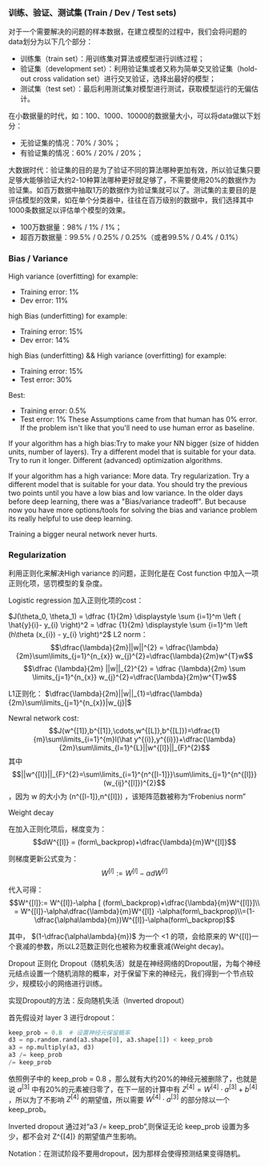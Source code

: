 ### 训练、验证、测试集 (Train / Dev / Test sets)
对于一个需要解决的问题的样本数据，在建立模型的过程中，我们会将问题的data划分为以下几个部分：
* 训练集（train set）：用训练集对算法或模型进行训练过程；
* 验证集（development set）：利用验证集或者又称为简单交叉验证集（hold-out cross validation set）进行交叉验证，选择出最好的模型；
* 测试集（test set）：最后利用测试集对模型进行测试，获取模型运行的无偏估计。

在小数据量的时代，如：100、1000、10000的数据量大小，可以将data做以下划分：
* 无验证集的情况：70% / 30%；
* 有验证集的情况：60% / 20% / 20%；

大数据时代：验证集的目的是为了验证不同的算法哪种更加有效，所以验证集只要足够大能够验证大约2-10种算法哪种更好就足够了，不需要使用20%的数据作为验证集。如百万数据中抽取1万的数据作为验证集就可以了。测试集的主要目的是评估模型的效果，如在单个分类器中，往往在百万级别的数据中，我们选择其中1000条数据足以评估单个模型的效果。
* 100万数据量：98% / 1% / 1%；
* 超百万数据量：99.5% / 0.25% / 0.25%（或者99.5% / 0.4% / 0.1%）

### Bias / Variance 
High variance (overfitting) for example:
* Training error: 1%
* Dev error: 11%

high Bias (underfitting) for example:
* Training error: 15%
* Dev error: 14% 

high Bias (underfitting) && High variance (overfitting) for example:
* Training error: 15%
* Test error: 30%

Best:
* Training error: 0.5%
* Test error: 1%
These Assumptions came from that human has 0% error. If the problem isn't like that you'll need to use human error as baseline.




If your algorithm has a high bias:Try to make your NN bigger (size of hidden units, number of layers). Try a different model that is suitable for your data. Try to run it longer. Different (advanced) optimization algorithms.

If your algorithm has a high variance:
More data. Try regularization. Try a different model that is suitable for your data. You should try the previous two points until you have a low bias and low variance. In the older days before deep learning, there was a "Bias/variance tradeoff". But because now you have more options/tools for solving the bias and variance problem its really helpful to use deep learning. 

Training a bigger neural network never hurts. 

### Regularization
利用正则化来解决High variance 的问题，正则化是在 Cost function 中加入一项正则化项，惩罚模型的复杂度。

Logistic regression 加入正则化项的cost：

$J(\theta_0, \theta_1) = \dfrac {1}{2m} \displaystyle \sum {i=1}^m \left ( \hat{y}{i}- y_{i} \right)^2 = \dfrac {1}{2m} \displaystyle \sum {i=1}^m \left (h\theta (x_{i}) - y_{i} \right)^2$
L2 norm：
$$\dfrac{\lambda}{2m}||w||^{2} = \dfrac{\lambda}{2m}\sum\limits_{j=1}^{n_{x}} w_{j}^{2}=\dfrac{\lambda}{2m}w^{T}w$$
$$\dfrac {\lambda}{2m} ||w||_{2}^{2} = \dfrac {\lambda}{2m} \sum \limits_{j=1}^{n_{x}} w_{j}^{2}=\dfrac{\lambda}{2m}w^{T}w$$

L1正则化： $\dfrac{\lambda}{2m}||w||_{1}=\dfrac{\lambda}{2m}\sum\limits_{j=1}^{n_{x}}|w_{j}|$

Newral network cost: 
$$J(w^{[1]},b^{[1]},\cdots,w^{[L]},b^{[L]})=\dfrac{1}{m}\sum\limits_{i=1}^{m}l(\hat y^{(i)},y^{(i)})+\dfrac{\lambda}{2m}\sum\limits_{l=1}^{L}||w^{[l]}||_{F}^{2}$$ 
其中 $$||w^{[l]}||_{F}^{2}=\sum\limits_{i=1}^{n^{[l-1]}}\sum\limits_{j=1}^{n^{[l]}}(w_{ij}^{[l]})^{2}$$ ，因为 w 的大小为 (n^{[l-1]},n^{[l]}) ，该矩阵范数被称为“Frobenius norm”

Weight decay

在加入正则化项后，梯度变为：
$$dW^{[l]} = (form\_backprop)+\dfrac{\lambda}{m}W^{[l]}$$

则梯度更新公式变为：
$$W^{[l]}:= W^{[l]}-\alpha dW^{[l]}$$

代入可得：
$$W^{[l]}:= W^{[l]}-\alpha [ (form\_backprop)+\dfrac{\lambda}{m}W^{[l]}]\\ = W^{[l]}-\alpha\dfrac{\lambda}{m}W^{[l]} -\alpha(form\_backprop)\\=(1-\dfrac{\alpha\lambda}{m})W^{[l]}-\alpha(form\_backprop)$$

其中， $(1-\dfrac{\alpha\lambda}{m})$ 为一个 <1 的项，会给原来的 W^{[l]}一个衰减的参数，所以L2范数正则化也被称为权重衰减(Weight decay)。

Dropout 正则化
Dropout（随机失活）就是在神经网络的Dropout层，为每个神经元结点设置一个随机消除的概率，对于保留下来的神经元，我们得到一个节点较少，规模较小的网络进行训练。

实现Dropout的方法：反向随机失活（Inverted dropout）

首先假设对 layer 3 进行dropout：
``` python 
keep_prob = 0.8  # 设置神经元保留概率
d3 = np.random.rand(a3.shape[0], a3.shape[1]) < keep_prob
a3 = np.multiply(a3, d3)
a3 /= keep_prob
/= keep_prob
```
依照例子中的 keep_prob = 0.8 ，那么就有大约20%的神经元被删除了，也就是说 $a^{[3]}$ 中有20%的元素被归零了，在下一层的计算中有 $Z^{[4]}=W^{[4]}\cdot a^{[3]}+b^{[4]}$ ，所以为了不影响 $Z^{[4]}$ 的期望值，所以需要 $W^{[4]}\cdot a^{[3]}$ 的部分除以一个keep_prob。

Inverted dropout 通过对“a3 /= keep_prob”,则保证无论 keep_prob 设置为多少，都不会对 Z^{[4]} 的期望值产生影响。

Notation：在测试阶段不要用dropout，因为那样会使得预测结果变得随机。




